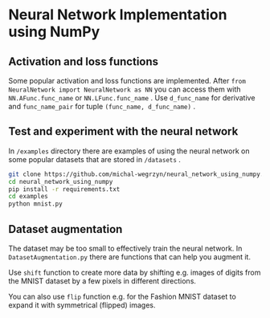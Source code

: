 # Neural Network Implementation using NumPy

## Activation and loss functions

Some popular activation and loss functions are implemented. After `from NeuralNetwork import NeuralNetwork as NN` you can access them with `NN.AFunc.func_name` or `NN.LFunc.func_name` . Use `d_func_name` for derivative and `func_name_pair` for tuple `(func_name, d_func_name)` .

## Test and experiment with the neural network

In `/examples` directory there are examples of using the neural network on some popular datasets that are stored in `/datasets` .

```bash
git clone https://github.com/michal-wegrzyn/neural_network_using_numpy.git
cd neural_network_using_numpy
pip install -r requirements.txt
cd examples
python mnist.py
```

## Dataset augmentation

The dataset may be too small to effectively train the neural network. In `DatasetAugmentation.py` there are functions that can help you augment it.

Use `shift` function to create more data by shifting e.g. images of digits from the MNIST dataset by a few pixels in different directions. 

You can also use `flip` function e.g. for the Fashion MNIST dataset to expand it with symmetrical (flipped) images.